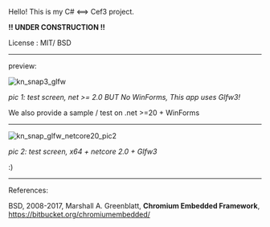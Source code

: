 Hello! 
This is my C# <==> Cef3 project.

**!! UNDER CONSTRUCTION !!**
 

License :  MIT/ BSD

---

preview:


![kn_snap3_glfw](https://user-images.githubusercontent.com/7447159/31207956-87d3d2ca-a9ab-11e7-8c5b-aa28b6ee6261.png)

_pic 1: test screen, net >= 2.0 BUT No WinForms, This app uses Glfw3!_

We also provide a sample / test on .net >=20 + WinForms

---


![kn_snap_glfw_netcore20_pic2](https://user-images.githubusercontent.com/7447159/31279204-6b00f5ba-aad2-11e7-8d8e-d62abf79f659.png)

_pic 2: test screen, x64 + netcore 2.0 + Glfw3_

 


:)

---

References:
	

   BSD, 2008-2017, Marshall A. Greenblatt,  **Chromium Embedded Framework**, https://bitbucket.org/chromiumembedded/



	

